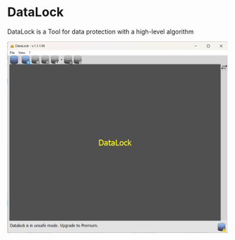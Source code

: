 # DataLock
DataLock is a Tool for data protection with a high-level algorithm

![alt text](/img/datalock.png)